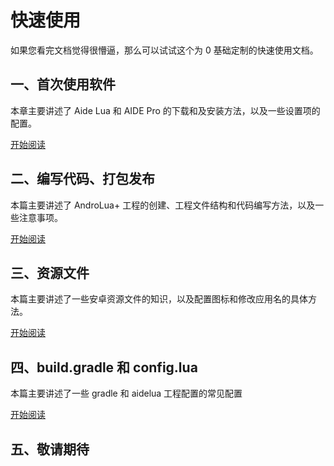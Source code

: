 # 快速使用

如果您看完文档觉得很懵逼，那么可以试试这个为 0 基础定制的快速使用文档。

## 一、首次使用软件

本章主要讲述了 Aide Lua 和 AIDE Pro 的下载和及安装方法，以及一些设置项的配置。

[开始阅读](1.md)

## 二、编写代码、打包发布

本篇主要讲述了 AndroLua+ 工程的创建、工程文件结构和代码编写方法，以及一些注意事项。

[开始阅读](2.md)

## 三、资源文件

本篇主要讲述了一些安卓资源文件的知识，以及配置图标和修改应用名的具体方法。

[开始阅读](3.md)

## 四、build.gradle 和 config.lua

本篇主要讲述了一些 gradle 和 aidelua 工程配置的常见配置

[开始阅读](4.md)

## 五、敬请期待
